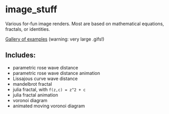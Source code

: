 # image_stuff
Various for-fun image renders. Most are based on mathematical equations, fractals, or identities.

[Gallery of examples](http://imgur.com/a/W2gFT/all) (warning: very large .gifs!)

## Includes:
* parametric rose wave distance
* parametric rose wave distance animation
* Lissajous curve wave distance
* mandelbrot fractal
* julia fractal, with `f(z,c) = z^2 + c`
* julia fractal animation
* voronoi diagram
* animated moving voronoi diagram


